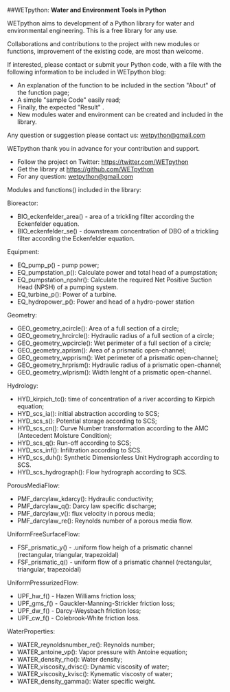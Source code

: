 ##WETpython:
**Water and Environment Tools in Python**

WETpython aims to development of a Python library  for water and environmental engineering.
This is a free library for any use.

Collaborations and contributions to the project with new modules or functions, improvement of the existing code, are most than welcome. 

If interested, please contact or submit your Python code, with a file with the following information to be included in WETpython blog:
* An explanation of the function to be included in the section "About" of the function page;
* A simple "sample Code" easily read;
* Finally, the expected "Result" .
* New modules water and environment can be created and included in the library.

Any question or suggestion please contact us: wetpython@gmail.com

WETpython thank you in advance for your contribution and support.

* Follow the project on Twitter: https://twitter.com/WETpython
* Get the library at https://github.com/WETpython
* For any question: wetpython@gmail.com

Modules and functions() included in the library:

Bioreactor:
* BIO_eckenfelder_area() - area of a trickling filter according the Eckenfelder equation.
* BIO_eckenfelder_se() - downstream concentration of DBO of a trickling filter according the Eckenfelder equation.

Equipment:
* EQ_pump_p() - pump power;
* EQ_pumpstation_p(): Calculate power and total head of a pumpstation;
* EQ_pumpstation_npshr(): Calculate the required Net Positive Suction Head (NPSH) of a pumping system.
* EQ_turbine_p(): Power of a turbine.
* EQ_hydropower_p(): Power and head of a hydro-power station

Geometry:
* GEO_geometry_acircle(): Area of a full section of a circle;
* GEO_geometry_hrcircle(): Hydraulic radius of a full section of a circle;
* GEO_geometry_wpcircle(): Wet perimeter of a full section of a circle;
* GEO_geometry_aprism(): Area of a prismatic open-channel;
* GEO_geometry_wpprism(): Wet perimeter of a prismatic open-channel;
* GEO_geometry_hrprism(): Hydraulic radius of a prismatic open-channel;
* GEO_geometry_wlprism(): Width lenght of a prismatic open-channel.

Hydrology:
* HYD_kirpich_tc(): time of concentration of a river according to Kirpich equation;
* HYD_scs_ia(): initial abstraction according to SCS;
* HYD_scs_s(): Potential storage according to SCS;
* HYD_scs_cn(): Curve Number transformation according to the AMC (Antecedent Moisture Condition);
* HYD_scs_q(): Run-off according to SCS;
* HYD_scs_inf(): Infiltration according to SCS.
* HYD_scs_duh(): Synthetic Dimensionless Unit Hydrograph according to SCS.
* HYD_scs_hydrograph(): Flow hydrograph according to SCS.

PorousMediaFlow:
* PMF_darcylaw_kdarcy(): Hydraulic conductivity;
* PMF_darcylaw_q(): Darcy law specific discharge;
* PMF_darcylaw_v(): flux velocity in porous media;
* PMF_darcylaw_re(): Reynolds number of a porous media flow.

UniformFreeSurfaceFlow:
* FSF_prismatic_y() - .uniform flow heigh of a prismatic channel (rectangular, triangular, trapezoidal)
* FSF_prismatic_q() - uniform flow of a prismatic channel (rectangular, triangular, trapezoidal)

UniformPressurizedFlow:
* UPF_hw_f() - Hazen Williams friction loss;
* UPF_gms_f() - Gauckler-Manning-Strickler friction loss;
* UPF_dw_f() - Darcy-Weysbach friction loss;
* UPF_cw_f() - Colebrook-White friction loss.

WaterProperties:
* WATER_reynoldsnumber_re(): Reynolds number;
* WATER_antoine_vp(): Vapor pressure with Antoine equation;
* WATER_density_rho(): Water density;
* WATER_viscosity_dvisc(): Dynamic viscosity of water;
* WATER_viscosity_kvisc(): Kynematic viscosty of water;
* WATER_density_gamma(): Water specific weight. 

